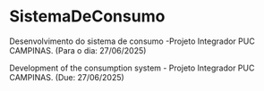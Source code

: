 # SistemaDeConsumo
Desenvolvimento do sistema de consumo -Projeto Integrador PUC CAMPINAS. (Para o dia: 27/06/2025)

Development of the consumption system - Projeto Integrador PUC CAMPINAS. (Due: 27/06/2025)
